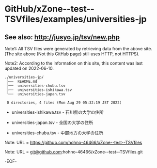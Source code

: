 # GitHub/xZone--test--TSVfiles/examples/universities-jp

## See also: http://jusyo.jp/tsv/new.php

Note1: All TSV files were generated by retrieving data from the above site.
(The site above (Not this GitHub page) still uses HTTP, not HTTPS).

Note2: According to the information on this site, this content was last updated on 2022-06-10.

    ./universities-jp/
     ├──  README.md
     ├──  universities-chubu.tsv
     ├──  universities-ishikawa.tsv
     └──  universities-japan.tsv
     
     0 directories, 4 files (Mon Aug 29 05:32:19 JST 2022)


* universities-ishikawa.tsv	- 石川県の大学の住所

* universities-japan.tsv	- 全国の大学の住所

* universities-chubu.tsv	- 中部地方の大学の住所


Note: URL = https://github.com/hohno-46466/xZone--test--TSVfiles

Note: URL = git@github.com:hohno-46466/xZone--test--TSVfiles.git

-EOF-
